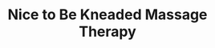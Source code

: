 ---
title: "Nice to Be Kneaded Massage Therapy"
url: /greer/nice-to-be-kneaded-massage-therapy/
shop: beauty
---